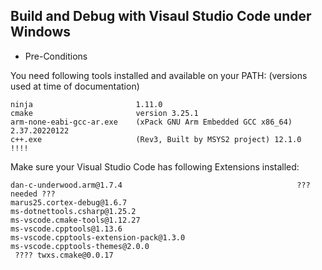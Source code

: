 ## Build and Debug with Visaul Studio Code under Windows

- Pre-Conditions

You need following tools installed and available on your PATH:
(versions used at time of documentation)

```
ninja                       1.11.0
cmake                       version 3.25.1
arm-none-eabi-gcc-ar.exe    (xPack GNU Arm Embedded GCC x86_64) 2.37.20220122
c++.exe                     (Rev3, Built by MSYS2 project) 12.1.0                   !!!!
```

Make sure your Visual Studio Code has following Extensions installed:

```
dan-c-underwood.arm@1.7.4                                       ??? needed ???
marus25.cortex-debug@1.6.7
ms-dotnettools.csharp@1.25.2
ms-vscode.cmake-tools@1.12.27
ms-vscode.cpptools@1.13.6
ms-vscode.cpptools-extension-pack@1.3.0
ms-vscode.cpptools-themes@2.0.0
 ???? twxs.cmake@0.0.17
```
